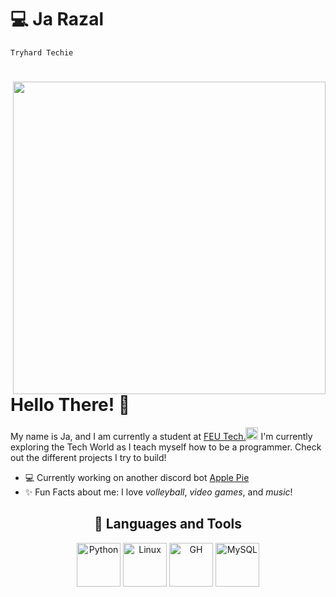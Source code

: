 # 💻 Ja Razal

`Tryhard Techie`

<div>
  <img align="right" width="500px" src="https://media.tenor.com/GfSX-u7VGM4AAAAC/coding.gif">
  <h1> Hello There! 👋</h1>
<p>My name is Ja, and I am currently a student at <a href="https://www.feutech.edu.ph/">FEU Tech.<img width="20px" src="https://upload.wikimedia.org/wikipedia/en/6/62/FEU_Tech_official_seal.png"></a> I'm currently exploring the Tech World as I teach myself how to be a programmer. Check out the different projects I try to build!</p>
</div>

- 💻 Currently working on another discord bot [Apple Pie](https://github.com/razi-j/applepie) <br>
- ✨ Fun Facts about me: I love *volleyball*, *video games*, and *music*! 




<div align="center">  
  <h2> 🧰 Languages and Tools </h2>

<img align="center" width="70px" padding="20px" alt="Python" src="https://cdn.jsdelivr.net/gh/devicons/devicon/icons/python/python-original.svg"/>
<img align="center" width="70px" padding="20px" alt="Linux" src="https://cdn.jsdelivr.net/gh/devicons/devicon/icons/linux/linux-original.svg"/>
<img align="center" width="70px" padding="20px" alt="GH" src="https://cdn.jsdelivr.net/gh/devicons/devicon/icons/github/github-original.svg"/>
<img align="center" width="70px" padding="20px" alt="MySQL" src="https://cdn.jsdelivr.net/gh/devicons/devicon/icons/mysql/mysql-original-wordmark.svg"/>          
</div>
